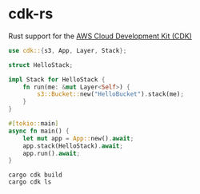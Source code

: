 # cdk-rs

Rust support for the [AWS Cloud Development Kit (CDK)](https://aws.amazon.com/cdk/)

```rust
use cdk::{s3, App, Layer, Stack};

struct HelloStack;

impl Stack for HelloStack {
    fn run(me: &mut Layer<Self>) {
        s3::Bucket::new("HelloBucket").stack(me);
    }
}

#[tokio::main]
async fn main() {
    let mut app = App::new().await;
    app.stack(HelloStack).await;
    app.run().await;
}
```

```
cargo cdk build
cargo cdk ls
```
